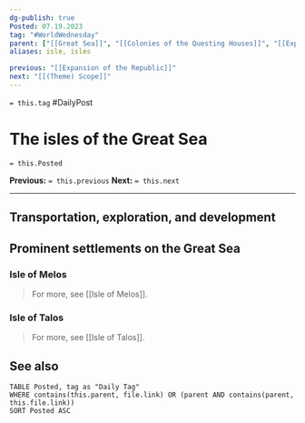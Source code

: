 ```yaml
---
dg-publish: true
Posted: 07.19.2023
tag: "#WorldWednesday"
parent: ["[[Great Sea]]", "[[Colonies of the Questing Houses]]", "[[Expansion of the Republic]]"]
aliases: isle, isles

previous: "[[Expansion of the Republic]]"
next: "[[(Theme) Scope]]"
---
```

`= this.tag` #DailyPost 
# The isles of the Great Sea
`= this.Posted`

**Previous:** `= this.previous`
**Next:** `= this.next`

---

## Transportation, exploration, and development

## Prominent settlements on the Great Sea

### Isle of Melos

> For more, see [[Isle of Melos]].

### Isle of Talos

> For more, see [[Isle of Talos]].

## See also

```dataview
TABLE Posted, tag as "Daily Tag"
WHERE contains(this.parent, file.link) OR (parent AND contains(parent, this.file.link))
SORT Posted ASC
```
